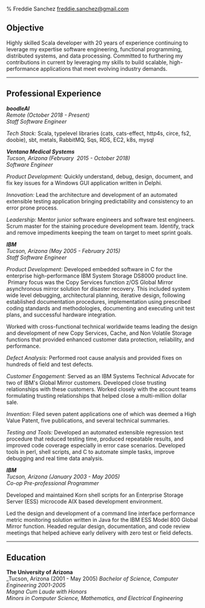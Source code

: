 % Freddie Sanchez
[freddie.sanchez@gmail.com](mailto:freddie.sanchez+resume@gmail.com)

## Objective 

Highly skilled Scala developer with 20 years of experience continuing to leverage my expertise software engineering, functional programming, distributed systems, and data processing. Committed to furthering my contributions in current by leveraging my skills to build scalable, high-performance applications that meet evolving industry demands.

---

## Professional Experience 

**_boodleAI_**  
_Remote (October 2018 - Present)_  
_Staff Software Engineer_

*Tech Stack:* Scala, typelevel libraries (cats, cats-effect, http4s, circe, fs2, doobie), 
sbt, metals, RabbitMQ, Sqs, RDS, EC2, k8s, mysql

**_Ventana Medical Systems_**  
_Tucson, Arizona (February  2015 - October 2018)_  
_Software Engineer_

*Product Development:* Quickly understand, debug, design, document, and
fix key issues for a Windows GUI application written in Delphi.

*Innovation:* Lead the architecture and development of an automated
extensible testing application bringing predictability and consistency
to an error prone process.

*Leadership:* Mentor junior software engineers and software test
engineers. Scrum master for the staining procedure development team.
Identify, track and remove impediments keeping the team on target to
meet sprint goals.

**_IBM_**  
_Tucson, Arizona (May 2005 - February 2015)_  
_Staff Software Engineer_  

*Product Development:* Developed embedded software in C for the enterprise
high-performance IBM System Storage DS8000 product line.  Primary focus
was the Copy Services function z/OS Global Mirror asynchronous mirror
solution for disaster recovery. This included system wide level
debugging, architectural planning, iterative design, following
established documentation procedures, implementation using prescribed
coding standards and methodologies, documenting and executing unit test
plans, and successful hardware integration.

Worked with cross-functional technical worldwide teams leading 
the design and development of new Copy Services, Cache, and Non
Volatile Storage functions that provided enhanced customer data
protection, reliability, and performance.

*Defect Analysis:* Performed root cause analysis and provided fixes on
hundreds of field and test defects.

*Customer Engagement:* Served as an IBM Systems Technical Advocate for two
of IBM's Global Mirror customers. Developed close trusting relationships
with these customers. Worked closely with the account teams formulating
trusting relationships that helped close a multi-million dollar sale.

*Invention:* Filed seven patent applications one of which was deemed a
High Value Patent, five publications, and several technical summaries.

*Testing and Tools:* Developed an automated extensible regression test
procedure that reduced testing time, produced repeatable results, and
improved code coverage especially in error case scenarios. Developed
tools in perl, shell scripts, and C to automate simple tasks, improve
debugging and real time data analysis.

**_IBM_**  
_Tucson, Arizona (January 2003 - May 2005)_  
_Co-op Pre-professional Programmer_

Developed and maintained Korn shell scripts for an Enterprise Storage
Server (ESS) microcode AIX based development environment.

Led the design and development of a command line interface performance
metric monitoring solution written in Java for the IBM ESS Model 800
Global Mirror function. Headed regular design, documentation, and code
review meetings that helped achieve early delivery with zero test or
field defects.

---

## Education 

**The University of Arizona**  
_Tucson, Arizona (2001 - May 2005)
_Bachelor of Science, Computer Engineering 2001-2005_  
_Magna Cum Laude with Honors_  
_Minors in Computer Science, Mathematics, and Electrical Engineering_  
